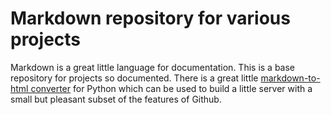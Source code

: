 Markdown repository for various projects
========================================

Markdown is a great little language for documentation. This is a base
repository for projects so documented. There is a great little
[markdown-to-html converter](https://github.com/joeyespo/grip) for
Python which can be used to build a little server with a small but
pleasant subset of the features of Github.
